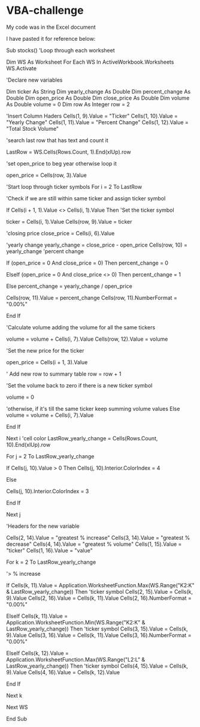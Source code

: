 # VBA-challenge

My code was in the Excel document

I have pasted it for reference below:

Sub stocks() 'Loop through each worksheet

Dim WS As Worksheet For Each WS In ActiveWorkbook.Worksheets WS.Activate

'Declare new variables

Dim ticker As String Dim yearly_change As Double Dim percent_change As Double Dim open_price As Double Dim close_price As Double Dim volume As Double volume = 0 Dim row As Integer row = 2

'Insert Column Haders Cells(1, 9).Value = "Ticker" Cells(1, 10).Value = "Yearly Change" Cells(1, 11).Value = "Percent Change" Cells(1, 12).Value = "Total Stock Volume"

'search last row that has text and count it

LastRow = WS.Cells(Rows.Count, 1).End(xlUp).row

'set open_price to beg year otherwise loop it

open_price = Cells(row, 3).Value

'Start loop through ticker symbols For i = 2 To LastRow

'Check if we are still within same ticker and assign ticker symbol

If Cells(i + 1, 1).Value <> Cells(i, 1).Value Then 'Set the ticker symbol

ticker = Cells(i, 1).Value Cells(row, 9).Value = ticker

'closing price close_price = Cells(i, 6).Value

'yearly change yearly_change = close_price - open_price Cells(row, 10) = yearly_change 'percent change

If (open_price = 0 And close_price = 0) Then percent_change = 0

ElseIf (open_price = 0 And close_price <> 0) Then percent_change = 1

Else percent_change = yearly_change / open_price

Cells(row, 11).Value = percent_change Cells(row, 11).NumberFormat = "0.00%"

End If

'Calculate volume adding the volume for all the same tickers

volume = volume + Cells(i, 7).Value Cells(row, 12).Value = volume

'Set the new price for the ticker

open_price = Cells(i + 1, 3).Value

' Add new row to summary table row = row + 1

'Set the volume back to zero if there is a new ticker symbol

volume = 0

'otherwise, if it's till the same ticker keep summing volume values Else volume = volume + Cells(i, 7).Value

End If

Next i 'cell color LastRow_yearly_change = Cells(Rows.Count, 10).End(xlUp).row

For j = 2 To LastRow_yearly_change

If Cells(j, 10).Value > 0 Then Cells(j, 10).Interior.ColorIndex = 4

Else

Cells(j, 10).Interior.ColorIndex = 3

End If

Next j

'Headers for the new variable

Cells(2, 14).Value = "greatest % increase" Cells(3, 14).Value = "greatest % decrease" Cells(4, 14).Value = "greatest % volume" Cells(1, 15).Value = "ticker" Cells(1, 16).Value = "value"

For k = 2 To LastRow_yearly_change

'> % increase

If Cells(k, 11).Value = Application.WorksheetFunction.Max(WS.Range("K2:K" & LastRow_yearly_change)) Then 'ticker symbol Cells(2, 15).Value = Cells(k, 9).Value Cells(2, 16).Value = Cells(k, 11).Value Cells(2, 16).NumberFormat = "0.00%"

ElseIf Cells(k, 11).Value = Application.WorksheetFunction.Min(WS.Range("K2:K" & LastRow_yearly_change)) Then 'ticker symbol Cells(3, 15).Value = Cells(k, 9).Value Cells(3, 16).Value = Cells(k, 11).Value Cells(3, 16).NumberFormat = "0.00%"

ElseIf Cells(k, 12).Value = Application.WorksheetFunction.Max(WS.Range("L2:L" & LastRow_yearly_change)) Then 'ticker symbol Cells(4, 15).Value = Cells(k, 9).Value Cells(4, 16).Value = Cells(k, 12).Value

End If

Next k

Next WS

End Sub

